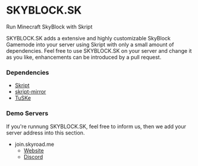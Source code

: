 # SKYBLOCK.SK
Run Minecraft SkyBlock with Skript

SKYBLOCK.SK adds a extensive and highly customizable SkyBlock Gamemode into your server using Skript with only a small amount of dependencies. Feel free to use SKYBLOCK.SK on your server and change it as you like, enhancements can be introduced by a pull request.
	

### Dependencies
- [Skript](https://github.com/SkriptLang/Skript)
- [skript-mirror](https://github.com/btk5h/skript-mirror)
- [TuSKe](https://github.com/Tuke-Nuke/TuSKe)

### Demo Servers
If you're runnung SKYBLOCK.SK, feel free to inform us, then we add your server address into this section.
- join.skyroad.me 
  - [Website](https://skyroad.me)
  - [Discord](https://discord.gg/FRuK5BC)


